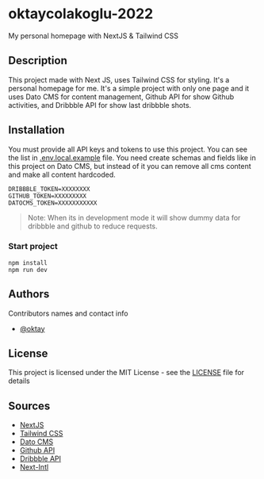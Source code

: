 # oktaycolakoglu-2022

My personal homepage with NextJS & Tailwind CSS

## Description

This project made with Next JS, uses Tailwind CSS for styling. It's a personal homepage for me. It's a simple project with only one page and it uses Dato CMS for content management, Github API for show Github activities, and Dribbble API for show last dribbble shots.

## Installation

You must provide all API keys and tokens to use this project. You can see the list in [.env.local.example](./.env.local.example) file.
You need create schemas and fields like in this project on Dato CMS, but instead of it you can remove all cms content and make all content hardcoded.

```
DRIBBBLE_TOKEN=XXXXXXXX
GITHUB_TOKEN=XXXXXXXXX
DATOCMS_TOKEN=XXXXXXXXXXX
```

> Note: When its in development mode it will show dummy data for dribbble and github to reduce requests.

### Start project

```
npm install
npm run dev
```

## Authors

Contributors names and contact info

- [@oktay](https://github.com/oktay)
## License

This project is licensed under the MIT License - see the [LICENSE](./LICENSE) file for details

## Sources

* [NextJS](https://nextjs.org/)
* [Tailwind CSS](https://tailwindcss.com/)
* [Dato CMS](https://www.datocms.com/docs/next-js)
* [Github API](https://docs.github.com/en/rest)
* [Dribbble API](https://developer.dribbble.com/v2/)
* [Next-Intl](https://www.thisdot.co/blog/next-js-adding-localization-with-next-intl)